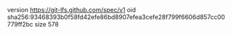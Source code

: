 version https://git-lfs.github.com/spec/v1
oid sha256:93468393b0f58fd42efe86bd8907efea3cefe28f799f6606d857cc00779ff2bc
size 578
